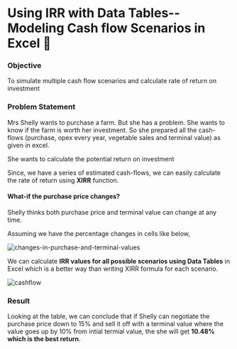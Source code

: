 # Using IRR with Data Tables--Modeling Cash flow Scenarios in Excel   🤑

### Objective

To simulate multiple cash flow scenarios and calculate rate of return on investment

### Problem Statement

Mrs Shelly wants to purchase a farm. But she has a problem. She wants to know if the farm is worth her investment. So she prepared all the cash-flows (purchase, opex every year, vegetable sales and terminal value) as given in excel.

She wants to calculate the potential return on investment

Since, we have a series of estimated cash-flows, we can easily calculate the rate of return using **XIRR** function.

#### What-if the purchase price changes?

Shelly thinks both purchase price and terminal value can change at any time.

Assuming we have the percentage changes in cells like below,

![changes-in-purchase-and-terminal-values](https://github.com/Ric222/IRR-Data-Table--Modeling-Cash-flow-Scenario-/assets/104567667/f18e7018-d562-45fa-8ddb-bec63f59e3dc)

We can calculate **IRR values for all possible scenarios using Data Tables** in Excel which is a better way than writing XIRR formula for each scenario.




![cashflow](https://github.com/Ric222/IRR-Data-Table--Modeling-Cash-flow-Scenario-/assets/104567667/6d7c7e0e-f563-409f-9ef2-cc5b96fdc98d)

### Result

Looking at the table, we can conclude that if Shelly can negotiate the purchase price down to 15% and sell it off with a terminal value where the value goes up by 10% from intial termial value, the she will get **10.48% which is the best return**.

